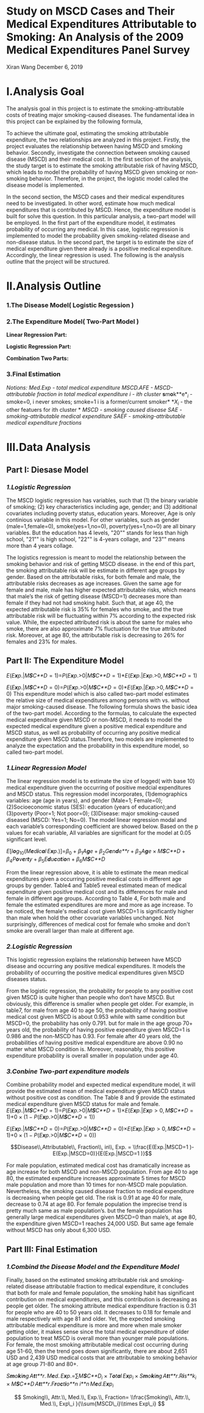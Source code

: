 Study on MSCD Cases and Their Medical Expenditures Attributable to Smoking: An Analysis of the 2009 Medical Expenditures Panel Survey
================
Xiran Wang
December 6, 2019

I.Analysis Goal
===============

The analysis goal in this project is to estimate the smoking-attributable costs of treating major smoking-caused diseases. The fundamental idea in this project can be explained by the following formula,

To achieve the ultimate goal, estimating the smoking attributable expenditure, the two relationships are analyzed in this project. Firstly, the project evaluates the relationship between having MSCD and smoking behavior. Secondly, investigate the connection between smoking caused disease (MSCD) and their medical cost. In the first section of the analysis, the study target is to estimate the smoking attributable risk of having MSCD, which leads to model the probability of having MSCD given smoking or non-smoking behavior. Therefore, in the project, the logistic model called the disease model is implemented.

In the second section, the MSCD cases and their medical expenditures need to be investigated. In other word, estimate how much medical expenditures that is contributed by MSCD. Hence, the expenditure model is built for solve this question. In this particular analysis, a two-part model will be employed. In the first part of the expenditure model, it estimates probability of occurring any medical. In this case, logistic regression is implemented to model the probability given smoking-related disease and non-disease status. In the second part, the target is to estimate the size of medical expenditure given there already is a positive medical expenditure. Accordingly, the linear regression is used. The following is the analysis outline that the project will be structured.

II.Analysis Outline
===================

### 1.The Disease Model( Logistic Regession )

### 2.The Expenditure Model( Two-Part Model )

**Linear Regression Part:**

**Logistic Regression Part:**

**Combination Two Parts:**

### 3.Final Estimation

*Notions:* 
*Med.Exp - total medical expenditure*
*MSCD.AFE - MSCD-attributable fraction in total medical expenditure*
**i* - ith cluster*
**s**m**o**k**e*<sub>*i*</sub> - smoke=0, i never smokes; smoke=1 i is a former/current smoker*
**X*<sub>*i*</sub> - the other featuers for ith cluster *
*MSCD - smoking caused disease*
*SAE - smoking-attributable medical expenditure*
*SAEF - smoking-attributable medical expenditure fractions*

III.Data Analysis
=================

Part I: Diesase Model
---------------------

### *1.Logistic Regression*

The MSCD logistic regression has variables, such that (1) the binary variable of smoking; (2) key characteristics including age, gender; and (3) additional covariates including poverty status, education years. Moreover, Age is only continious variable in this model. For other variables, such as gender (male=1,female=0), smoke(yes=1,no=0), poverty(yes=1,no=0) are all binary variables. But the education has 4 levels, "20"" stands for less than high school, "21"" is high school, "22"" is 4-years collage, and "23"" means more than 4 years collage.

The logistics regression is meant to model the relationship between the smoking behavior and risk of getting MSCD disease. in the end of this part, the smoking attributable risk will be estimate in different age groups by gender. Based on the attributable risks, for both female and male, the attributable risks decreases as age increases. Given the same age for female and male, male has higher expected attributable risks, which means that male’s the risk of getting disease (MSCD=1) decreases more than female if they had not had smoking habit. Such that, at age 40, the expected attributable risk is 35% for females who smoke, and the true attributable risk will be fluctuating within 7% according to the expected risk value. While, the expected attributed risk is about the same for males who smoke, there are also approximate 7% fluctuation for the true attributed risk. Moreover, at age 80, the attributable risk is decreasing to 26% for females and 23% for males.

Part II: The Expenditure Model
------------------------------

*E*(*E**x**p*.|*M**S**C**D* = 1)=*P*(*E**x**p*.&gt;0|*M**S**C**D* = 1)\**E*(*E**x**p*.|*E**x**p*.&gt;0, *M**S**C**D* = 1)

*E*(*E**x**p*.|*M**S**C**D* = 0)=*P*(*E**x**p*.&gt;0|*M**S**C**D* = 0)\**E*(*E**x**p*.|*E**x**p*.&gt;0, *M**S**C**D* = 0)
 This expenditure model which is also called two-part model estimates the relative size of medical expenditures among persons with vs. without major smoking-caused disease. The following formula shows the basic idea of the two-part model. According to the formulas, to calculate the expected medical expenditure given MSCD or non-MSCD, it needs to model the expected medical expenditure given a positive medical expenditure and MSCD status, as well as probability of occurring any positive medical expenditure given MSCD status.Therefore, two models are implemented to analyze the expectation and the probability in this expenditure model, so called two-part model.

### *1.Linear Regression Model*

The linear regression model is to estimate the size of logged( with base 10) medical expenditure given the occurring of positive medcial expenditures and MSCD status. This regression model incorporates, (1)demographics variables: age (age in years), and gender (Male=1; Female=0); (2)Socioeconomic status (SES): education (years of education);and (3)poverty (Poor=1; Not poor=0); (3)Disease: major smoking-caused diseased (MSCD: Yes=1; No=0). The model linear regression modal and each variable’s corresponding coefficient are showed below. Based on the p values for ecah variable, All variables are significant for the model at 0.05 significant level.

*E*\[*l**o**g*<sub>10</sub>(*M**e**d**i**c**a**l* *E**x**p*.)\]=*β*<sub>0</sub> + *β*<sub>1</sub>*A**g**e* + *β*<sub>2</sub>*G**e**n**d**e**r* + *β*<sub>3</sub>*A**g**e* × *M**S**C**D* + *β*<sub>4</sub>*P**o**v**e**r**t**y* + *β*<sub>5</sub>*E**d**u**c**a**t**i**o**n* + *β*<sub>6</sub>*M**S**C**D*

From the linear regression above, it is able to estimate the mean medical expenditures given a occurring positive medical costs in different age groups by gender. Table4 and Table5 reveal estimated mean of medical expenditure given positive medical cost and its differences for male and female in different age groups. According to Table 4, For both male and female the estimated expenditures are more and more as age increase. To be noticed, the female's medical cost given MSCD=1 is significantly higher than male when hold the other covariate variables unchanged. Not surprisingly, differences of medical cost for female who smoke and don't smoke are overall larger than male at different age.

### *2.Logistic Regression*

This logistic regression explains the relationship between have MSCD disease and occurring any positive medical expenditures. It models the probability of occurring the positive medical expenditures given MSCD diseases status.

From the logistic regression, the probability for people to any positive cost given MSCD is quite higher than people who don’t have MSCD. But obviously, this difference is smaller when people get older. For example, in table7, for male from age 40 to age 50, the probability of having positive medical cost given MSCD is about 0.953 while with same condition but MSCD=0, the probability has only 0.791. but for male in the age group 70+ years old, the probability of having positive expenditure given MSCD=1 is 0.986 and the non-MSCD has 0.93. For female after 40 years old, the probabilities of having positive medical expenditure are above 0.90 no matter what MSCD condition is. Moreover, reasonably, this positive expenditure probability is overall smaller in population under age 40.

### *3.Conbine Two-part expenditure models*

Combine probability model and expected medical expenditure model, it will provide the estimated mean of medical expenditure given MSCD status without positive cost as condition. The Table 8 and 9 provide the estimated medical expenditure given MSCD status for male and female.
*E*(*E**x**p*.|*M**S**C**D* = 1)=*P*(*E**x**p*.&gt;0|*M**S**C**D* = 1)×*E*(*E**x**p*.|*E**x**p* &gt; 0, *M**S**C**D* = 1)+0 × (1 − *P*(*E**x**p*.&gt;0|*M**S**C**D* = 1))

*E*(*E**x**p*.|*M**S**C**D* = 0)=*P*(*E**x**p*.&gt;0|*M**S**C**D* = 0)×*E*(*E**x**p*.|*E**x**p* &gt; 0, *M**S**C**D* = 1)+0 × (1 − *P*(*E**x**p*.&gt;0|*M**S**C**D* = 0))

$$Disease\\,Attributable\\, Fraction\\, in\\,  Exp. = \\frac{E(Exp.|MSCD=1 )-E(Exp.|MSCD=0)}{E(Exp.|MSCD=1 )}$$

For male population, estimated medical cost has dramatically increase as age increase for both MSCD and non-MSCD population. From age 40 to age 80, the estimated expenditure increases approximate 5 times for MSCD male population and more than 10 times for non-MSCD male population. Nevertheless, the smoking caused disease fraction to medical expenditure is decreasing when people get old. The risk is 0.91 at age 40 for male, decrease to 0.74 at age 80. For female population the imprecise trend is pretty much same as male population’s. but the female population has generally large medical expenditures given MSCD=0 than male’s, at age 80, the expenditure given MSCD=1 reaches 24,000 USD. But same age female without MSCD has only about 6,300 USD.

Part III: Final Estimation
--------------------------

### *1.Combind the Disease Model and the Expenditure Model*

Finally, based on the estimated smoking attributable risk and smoking-related disease attributable fraction to medical expenditure, it concludes that both for male and female population, the smoking habit has significant contribution on medical expenditures, and this contribution is decreasing as people get older. The smoking attribute medical expenditure fraction is 0.31 for people who are 40 to 50 years old. It decreases to 0.18 for female and male respectively with age 81 and older. Yet, the expected smoking attributable medical expenditure is more and more when male smoker getting older, it makes sense since the total medical expenditure of older population to treat MSCD is overall more than younger male populations. For female, the most smoking attributable medical cost occurring during age 51-60, then the trend goes down significantly, there are about 2,651 USD and 2,439 USD medical costs that are attributable to smoking behavior at age group 71-80 and 80+.

*S**m**o**k**i**n**g* *A**t**t**r*. *M**e**d*. *E**x**p*.=∑*M**S**C**D*<sub>*i*</sub> × *T**o**t**a**l* *E**x**p*<sub>*i*</sub> × *S**m**o**k**i**n**g* *A**t**t**r*.*R**i**s**k*<sub>*i*</sub> × *M**S**C**D* *A**t**t**r*.*F**r**a**c**t**i**o**n* *i**n* *M**e**d*.*E**x**p*<sub>*i*</sub>

$$
Smoking\\, Attr.\\,  Med.\\, Exp.\\, Fraction= \\frac{Smoking\\, Attr.\\,  Med.\\, Exp\_i }{\\sum{MSCD\_i}\\times Exp\_i}
$$
